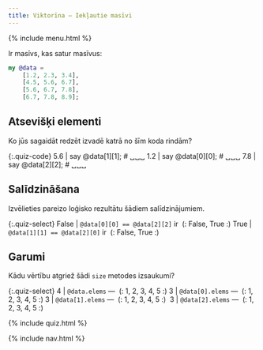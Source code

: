 ```yaml
---
title: Viktorīna — Iekļautie masīvi
---
```


{% include menu.html %}

Ir masīvs, kas satur masīvus:

```raku
my @data =
    [1.2, 2.3, 3.4],
    [4.5, 5.6, 6.7],
    [5.6, 6.7, 7.8],
    [6.7, 7.8, 8.9];
```

## Atsevišķi elementi

Ko jūs sagaidāt redzēt izvadē katrā no šīm koda rindām?

{:.quiz-code}
5.6 | say @data[1][1]; # ␣␣␣
1.2 | say @data[0][0]; # ␣␣␣
7.8 | say @data[2][2]; # ␣␣␣

## Salīdzināšana

Izvēlieties pareizo loģisko rezultātu šādiem salīdzinājumiem.

{:.quiz-select}
False | `@data[0][0] == @data[2][2]` ir&nbsp; (: False, True :)
True | `@data[1][1] == @data[2][0]` ir&nbsp; (: False, True :)

## Garumi

Kādu vērtību atgriež šādi `size` metodes izsaukumi?

{:.quiz-select}
4 | `@data.elems` —&nbsp; (: 1, 2, 3, 4, 5 :)
3 | `@data[0].elems` —&nbsp; (: 1, 2, 3, 4, 5 :)
3 | `@data[1].elems` —&nbsp; (: 1, 2, 3, 4, 5 :) 
3 | `@data[2].elems` —&nbsp; (: 1, 2, 3, 4, 5 :)

{% include quiz.html %}

{% include nav.html %}